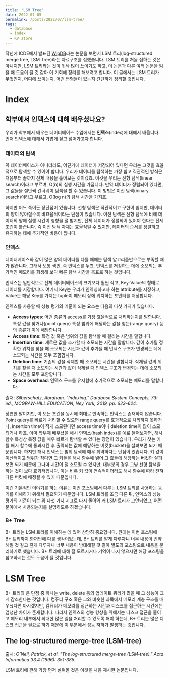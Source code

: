 ```yaml
---
title: 'LSM Tree'
date: 2022-07-05
permalink: /posts/2022/07/lsm-tree/
tags:
  - database
  - index
  - KV store
---
```


작년에 ICDE에서 발표된 [WipDB](https://ieeexplore.ieee.org/abstract/document/9458602)라는 논문을 보면서 LSM 트리(log-structured merge tree, LSM Tree)라는 자료구조를 접했습니다. 
LSM 트리를 처음 접하는 것은 아니지만, LSM 트리라는 것이 워낙 많이 쓰이기도 하고, 이 논문과 다른 여러 논문을 읽을 때 도움이 될 것 같아 이 기회에 정리를 해보려고 합니다. 
이 글에서는 LSM 트리가 무엇인지, 어디에 쓰이는지, 어떤 변형들이 있는지 간단하게 정리할 것입니다. 

# Index

## 학부에서 인덱스에 대해 배우셨나요?

우리가 학부에서 배우는 데이터베이스 수업에서는 **인덱스**(index)에 대해서 배웁니다. 
먼저 인덱스에 대해서 가볍게 짚고 넘어가고자 합니다. 

### 데이터의 탐색

꼭 데이터베이스가 아니더라도, 어딘가에 데이터가 저장되어 있다면 우리는 그것을 효율적으로 탐색할 수 있어야 합니다. 
우리가 데이터를 탐색하는 가장 쉽고 직관적인 방식은 처음부터 끝까지 전체 내용을 훑어보는 것이겠죠. 
이것을 우리는 선형 탐색(linear search)이라고 부르며, O(n)의 실행 시간을 가집니다. 
만약 데이터가 정렬되어 있다면, 그 값들을 절반씩 건너뛰며 탐색을 할 수 있습니다. 
이 방법은 이진 탐색(binary search)이라고 부르고, O(log n)의 탐색 시간을 가지죠. 

하지만 어느 쪽이든 장단점이 있습니다. 
선형 탐색은 직관적이고 구현이 쉽지만, 데이터의 양이 많아질수록 비효율적이라는 단점이 있습니다. 
이진 탐색은 선형 탐색에 비해 데이터의 양에 실행 시간이 영향을 덜 받지만, 전체 데이터가 정렬되어 있어야 한다는 전제조건이 붙습니다. 
즉 이진 탐색 자체는 효율적일 수 있지만, 데이터의 순서를 정렬하고 유지하는 데에 추가적인 비용이 듭니다. 

### 인덱스

데이터베이스와 같이 많은 양의 데이터를 다룰 때에는 탐색 알고리즘만으로는 부족할 때가 많습니다. 
그래서 보통 색인, 즉 인덱스를 두죠. 
인덱스를 저장하는 데에 소모되는 추가적인 메모리를 희생해 보다 빠른 탐색 시간을 목표로 하는 것입니다. 

인덱스는 일반적으로 전체 데이터베이스의 크기보다 훨씬 작고, Key-Value의 형태로 데이터를 저장합니다. 
여기서 Key는 우리가 인덱싱하고자 하는 attribute를 저장하고, Value는 해당 Key를 가지는 tuple이 메모리 상에 위치하는 포인터를 저장합니다. 

인덱스를 사용할 때 성능 평가의 기준이 되는 요소는 다음의 다섯 가지가 있습니다. 

- **Access types**: 어떤 종류의 access를 가장 효율적으로 처리하는지를 말합니다. 
특정 값을 찾거나(point query) 특정 범위에 해당하는 값을 찾는(range query) 등의 종류가 이에 해당합니다. 
- **Access time**: 특정 값 혹은 범위의 값을 탐색할 때 걸리는 시간을 말합니다. 
- **Insertion time**: 새로운 값을 추가할 때 소모되는 시간을 말합니다. 
값이 추가될 정확한 위치를 찾을 때 소모되는 시간과 값이 추가될 때 인덱스 구조가 변경되는 데에 소모되는 시간을 모두 포함합니다. 
- **Deletion time**: 기존의 값을 삭제할 때 소모되는 시간을 말합니다. 
삭제될 값의 위치를 찾을 때 소모되는 시간과 값이 삭제될 때 인덱스 구조가 변경되는 데에 소모되는 시간을 모두 포함합니다. 
- **Space overhead**: 인덱스 구조를 유지함에 추가적으로 소모되는 메모리를 말합니다. 

출처: *Silberschatz, Abraham. “Indexing.” Database System Concepts, 7th ed., MCGRAW-HILL EDUCATION, Ney York, 2019, pp. 623–624.*

당연한 말이지만, 이 모든 조건을 동시에 최대로 만족하는 인덱스는 존재하지 않습니다. 
Point query를 빠르게 처리할 수 있으면 range query를 효과적으로 처리하지 못하거나, insertion time이 적게 소모된다면 access time이나 deletion time이 많이 소모되거나 하죠. 
아마 학부때 배우셨을 해시 인덱스(hash index)를 예로 들어보자면, 해시 함수 특성상 특정 값을 매우 빠르게 탐색할 수 있다는 장점이 있습니다. 
우리가 찾는 키를 해시 함수에 통과시킨 후 출력되는 값에 해당하는 버킷(bucket)을 살펴보면 되기 때문입니다. 
하지만 해시 인덱스는 범위 탐색에 매우 취약하다는 단점이 있습니다. 
키 값이 이산적이고 범위가 작다면 그 키들을 해시 함수에 넣어 그 값들에 해당하는 버킷만 살펴보면 되기 때문에 그나마 시간이 덜 소모될 수 있지만, 대부분의 경우 그냥 선형 탐색을 하는 것이 보다 효과적입니다. 
이는 비록 키 값이 연속적이더라도 해시 함수에 따라 전혀 다른 버킷에 배정될 수 있기 때문입니다. 

이런 기본적인 이야기를 하는 이유는 이번 포스팅에서 다루는 LSM 트리를 사용하는 동기를 이해하기 위해서 필요하기 때문입니다. 
LSM 트리를 조금 다룬 뒤, 인덱스의 성능 평가의 기준이 되는 위 다섯 가지 지표로 다시 돌아와 왜 LSM 트리가 고안되었고, 어떤 분야에서 사용되는지를 설명하도록 하겠습니다. 

### B+ Tree

B+ 트리는 LSM 트리를 이해하는 데 있어 상당히 중요합니다. 
원래는 이번 포스팅에 B+ 트리까지 한꺼번에 다룰 생각이었는데, B+ 트리를 얕게 다루자니 너무 내용이 빈약해질 것 같고 깊게 다루자니 너무 내용이 방대해질 것 같아 별도의 포스팅으로 내용을 분리하기로 했습니다. 
B+ 트리에 대해 잘 모르시거나 기억이 나지 않으시면 해당 포스팅을 참고하시는 것도 도움이 될 것입니다. 


# LSM Tree

B+ 트리의 큰 단점 중 하나는 write, delete 등의 업데이트 쿼리가 많을 때 그 성능이 크게 감소한다는 것입니다. 
컴퓨터 구조 혹은 그와 비슷한 과목에서 메모리 계층 구조를 배우셨다면 아시겠지만, 컴퓨터가 메모리를 접근하는 시간과 디스크를 접근하는 시간에는 엄청난 차이가 존재합니다. 
따라서 인덱스의 성능 향상을 위해서는 디스크 접근을 줄이고 메모리 내부에서 최대한 많은 일을 처리할 수 있도록 해야 하는데, B+ 트리는 많은 디스크 접근을 필요로 하기 때문에 이 부분에서 성능 저하가 발생하는 것입니다. 

## The log-structured merge-tree (LSM-tree)

출처: *O’Neil, Patrick, et al. "The log-structured merge-tree (LSM-tree)." Acta Informatica 33.4 (1996): 351-385.*

LSM 트리에 관해 가장 먼저 살펴볼 것은 이것을 처음 제시한 논문입니다. 

